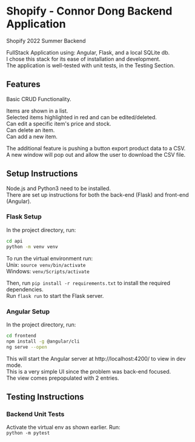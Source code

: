 # Shopify - Connor Dong Backend Application
Shopify 2022 Summer Backend

FullStack Application using: Angular, Flask, and a local SQLite db.  
I chose this stack for its ease of installation and development.   
The application is well-tested with unit tests, in the Testing Section.


## Features
Basic CRUD Functionality.  

Items are shown in a list.   
Selected items highlighted in red and can be edited/deleted.  
Can edit a specific item's price and stock.   
Can delete an item.  
Can add a new item. 

The additional feature is pushing a button export product data to a CSV.  
A new window will pop out and allow the user to download the CSV file. 

## Setup Instructions
Node.js and Python3 need to be installed.  
There are set up instructions for both the back-end (Flask) and front-end (Angular).

### Flask Setup
In the project directory, run:  
```bash
cd api
python -m venv venv
```  
To run the virtual environment run:  
Unix:
`source venv/bin/activate`  
Windows:
`venv/Scripts/activate`  

Then, run `pip install -r requirements.txt` to install the required dependencies.  
Run `flask run` to start the Flask server.

### Angular Setup
In the project directory, run:
```bash
cd frontend
npm install -g @angular/cli
ng serve --open
```
This will start the Angular server at http://localhost:4200/ to view in dev mode.  
This is a very simple UI since the problem was back-end focused.  
The view comes prepopulated with 2 entries.


## Testing Instructions
### Backend Unit Tests
Activate the virtual env as shown earlier. 
Run:  
`python -m pytest`
